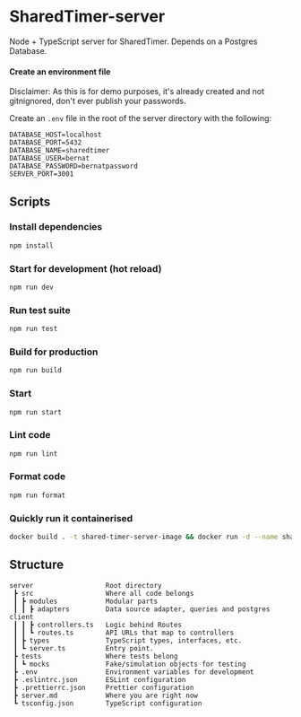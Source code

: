 # SharedTimer-server

Node + TypeScript server for SharedTimer.
Depends on a Postgres Database.

#### Create an environment file

Disclaimer: As this is for demo purposes, it's already created and not gitnignored, don't ever publish your passwords.

Create an `.env` file in the root of the server directory with the following:

```
DATABASE_HOST=localhost
DATABASE_PORT=5432
DATABASE_NAME=sharedtimer
DATABASE_USER=bernat
DATABASE_PASSWORD=bernatpassword
SERVER_PORT=3001
```

## Scripts

### Install dependencies

```bash
npm install
```

### Start for development (hot reload)

```bash
npm run dev
```

### Run test suite

```bash
npm run test
```

### Build for production

```bash
npm run build
```

### Start

```bash
npm run start
```

### Lint code

```bash
npm run lint
```

### Format code

```bash
npm run format
```

### Quickly run it containerised

```bash
docker build . -t shared-timer-server-image && docker run -d --name shared-timer-server-container -p 3001:3000 shared-timer-server-image
```

## Structure

```
server                  Root directory
 ┣ src                  Where all code belongs
 ┃ ┣ modules            Modular parts
 ┃ ┃ ┣ adapters         Data source adapter, queries and postgres client
 ┃ ┃ ┣ controllers.ts   Logic behind Routes
 ┃ ┃ ┗ routes.ts        API URLs that map to controllers
 ┃ ┣ types              TypeScript types, interfaces, etc.
 ┃ ┗ server.ts          Entry point.
 ┣ tests                Where tests belong
 ┃ ┗ mocks              Fake/simulation objects for testing
 ┣ .env                 Environment variables for development
 ┣ .eslintrc.json       ESLint configuration
 ┣ .prettierrc.json     Prettier configuration
 ┣ server.md            Where you are right now
 ┗ tsconfig.json        TypeScript configuration
```
